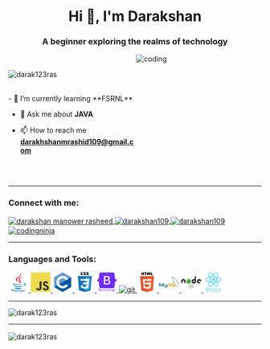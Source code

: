 <h1 align="center">Hi 👋, I'm Darakshan</h1>
<h3 align="center">A beginner exploring the realms of technology</h3>

<img align="right" width="250px" height="250px" src="https://media.tenor.com/6JptszQgCnkAAAAi/text-work.gif" alt="coding">
<br>
<p align="left"> <img src="https://komarev.com/ghpvc/?username=darak123ras&label=Profile%20views&color=0e75b6&style=flat" alt="darak123ras" /> </p>
<br>
- 🌱 I’m currently learning **FSRNL**

- 💬 Ask me about **JAVA**

- 📫 How to reach me **darakhshanmrashid109@gmail.com**
<br>
<br>
<hr >

<h3 align="left">Connect with me:</h3>
<p align="left">
<a href="https://www.linkedin.com/in/darakshan-manower-rasheed-1517981b7/" target="blank">
  <img align="center" src="https://raw.githubusercontent.com/rahuldkjain/github-profile-readme-generator/master/src/images/icons/Social/linked-in-alt.svg" alt="darakshan manower rasheed" height="30" width="40" />
</a>
<a href="https://www.leetcode.com/darakshan109" target="blank">
  <img align="center" src="https://raw.githubusercontent.com/rahuldkjain/github-profile-readme-generator/master/src/images/icons/Social/leet-code.svg" alt="darakshan109" height="30" width="40" />
</a>
<a href="https://auth.geeksforgeeks.org/user/darakshan109" target="blank">
  <img align="center" src="https://raw.githubusercontent.com/rahuldkjain/github-profile-readme-generator/master/src/images/icons/Social/geeks-for-geeks.svg" alt="darakshan109" height="30" width="40" />
</a>
<a href="https://www.naukri.com/code360/profile/Darakshan" target="blank">
  <img align="center" src="https://files.codingninjas.in/new-cn-logos-1-1711622387.svg" alt="codingninja" height="40" width="40" />
</a>

  
</p>


<hr>

<h3 align="left">Languages and Tools:</h3>
<p align="left"> 
  <!--   JAVA -->
  <a href="https://www.java.com" target="_blank" rel="noreferrer"> 
    <img src="https://raw.githubusercontent.com/devicons/devicon/master/icons/java/java-original.svg" alt="java" width="40" height="40"/> 
  </a> 
<!--   JAVASCRIPT -->
  <a href="https://developer.mozilla.org/en-US/docs/Web/JavaScript" target="_blank" rel="noreferrer"> 
    <img src="https://raw.githubusercontent.com/devicons/devicon/master/icons/javascript/javascript-original.svg" alt="javascript" width="40" height="40"/> 
  </a> 

<!--   C LANGUAGE -->
  <a href="https://www.cprogramming.com/" target="_blank" rel="noreferrer"> 
    <img src="https://raw.githubusercontent.com/devicons/devicon/master/icons/c/c-original.svg" alt="c" width="40" height="40"/> 
  </a> 
<!--   C++ LANGUAGE 
  <a href="https://www.w3schools.com/cpp/" target="_blank" rel="noreferrer"> 
    <img src="https://raw.githubusercontent.com/devicons/devicon/master/icons/cplusplus/cplusplus-original.svg" alt="cplusplus" width="40" height="40"/> 
  </a> -->
<!--   HTML -->
  <a href="https://www.w3schools.com/css/" target="_blank" rel="noreferrer"> 
    <img src="https://raw.githubusercontent.com/devicons/devicon/master/icons/css3/css3-original-wordmark.svg" alt="css3" width="40" height="40"/> 
  </a> 
  <!--   BOOTDTRAP -->
  <a href="https://getbootstrap.com" target="_blank" rel="noreferrer">
  <img src="https://raw.githubusercontent.com/devicons/devicon/master/icons/bootstrap/bootstrap-plain-wordmark.svg" alt="bootstrap" width="40" height="40"/> 
  </a> 
<!--   EXPRESS.JS
  <a href="https://expressjs.com" target="_blank" rel="noreferrer"> 
    <img src="https://raw.githubusercontent.com/devicons/devicon/master/icons/express/express-original-wordmark.svg" alt="express" width="40" height="40"/> 
  </a>  -->
<!--   FIGMA
  <a href="https://www.figma.com/" target="_blank" rel="noreferrer"> 
    <img src="https://www.vectorlogo.zone/logos/figma/figma-icon.svg" alt="figma" width="40" height="40"/> 
  </a>  -->
<!--   GIT -->
  <a href="https://git-scm.com/" target="_blank" rel="noreferrer"> 
    <img src="https://www.vectorlogo.zone/logos/git-scm/git-scm-icon.svg" alt="git" width="40" height="40"/> 
  </a> 
<!--   CSS -->
  <a href="https://www.w3.org/html/" target="_blank" rel="noreferrer"> 
    <img src="https://raw.githubusercontent.com/devicons/devicon/master/icons/html5/html5-original-wordmark.svg" alt="html5" width="40" height="40"/> 
  </a> 

<!--   MONDODB
  <a href="https://www.mongodb.com/" target="_blank" rel="noreferrer"> 
    <img src="https://raw.githubusercontent.com/devicons/devicon/master/icons/mongodb/mongodb-original-wordmark.svg" alt="mongodb" width="40" height="40"/> 
  </a>  -->
<!--   MYSQL -->
  <a href="https://www.mysql.com/" target="_blank" rel="noreferrer"> 
    <img src="https://raw.githubusercontent.com/devicons/devicon/master/icons/mysql/mysql-original-wordmark.svg" alt="mysql" width="40" height="40"/> 
  </a> 
<!--   NODE.JS -->
  <a href="https://nodejs.org" target="_blank" rel="noreferrer"> 
    <img src="https://raw.githubusercontent.com/devicons/devicon/master/icons/nodejs/nodejs-original-wordmark.svg" alt="nodejs" width="40" height="40"/> 
  </a> 
<!--   REACT.JS -->
  <a href="https://reactjs.org/" target="_blank" rel="noreferrer"> 
    <img src="https://raw.githubusercontent.com/devicons/devicon/master/icons/react/react-original-wordmark.svg" alt="react" width="40" height="40"/> 
  </a> 
  
  <!-- REACTNATIVE
  <a href="https://reactnative.dev/" target="_blank" rel="noreferrer"> 
    <img src="https://reactnative.dev/img/header_logo.svg" alt="reactnative" width="40" height="40"/> 
  </a> -->
<!--   SPRINGBOOT
  <a href="https://spring.io/" target="_blank" rel="noreferrer">         
    <img src="https://www.vectorlogo.zone/logos/springio/springio-icon.svg" alt="spring" width="40" height="40"/> 
  </a>  -->
<!--   TAILWIND 
  <a href="https://tailwindcss.com/" target="_blank" rel="noreferrer"> 
      <img src="https://www.vectorlogo.zone/logos/tailwindcss/tailwindcss-icon.svg" alt="tailwind" width="40" height="40"/> 
  </a> -->
<!--   UNREAL ENGINE
  <a href="https://unrealengine.com/" target="_blank" rel="noreferrer"> 
    <img src="https://raw.githubusercontent.com/kenangundogan/fontisto/036b7eca71aab1bef8e6a0518f7329f13ed62f6b/icons/svg/brand/unreal-engine.svg" alt="unreal" width="40" height="40"/>  -->
  </a> 
</p>

<hr>

<p>
  <img  src="https://github-readme-stats.vercel.app/api/top-langs?username=darak123ras&show_icons=true&locale=en&layout=compact" alt="darak123ras" />
</p>

<hr>

<p>
  <img align="center" src="https://github-readme-streak-stats.herokuapp.com/?user=darak123ras&" alt="darak123ras" />
</p>
